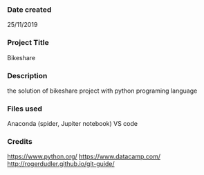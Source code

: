 ### Date created
25/11/2019

### Project Title
Bikeshare

### Description
the solution of bikeshare project with python programing language

### Files used
Anaconda (spider, Jupiter notebook)
VS code

### Credits
https://www.python.org/
https://www.datacamp.com/
http://rogerdudler.github.io/git-guide/
